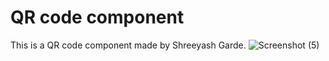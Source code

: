 # QR code component

This is a QR code component made by Shreeyash Garde.
![Screenshot (5)](https://user-images.githubusercontent.com/109413920/196197642-97155724-501e-4214-8308-057b469236cf.png)
